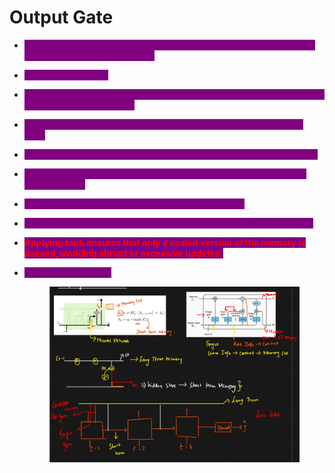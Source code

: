 # Output Gate

* <mark style="color:purple;background-color:purple;">**Whatever information we have after forgetting and adding we will be having Ct (Long term memory)**</mark>
* <mark style="color:purple;background-color:purple;">**We applt tanh on Ct**</mark>
* <mark style="color:purple;background-color:purple;">**The tanh function ensures that the hidden state values remain within a reasonable range (-1 to 1).**</mark>
* <mark style="color:purple;background-color:purple;">**This prevents exploding activations and ensures smooth gradient flow.**</mark>
* <mark style="color:purple;background-color:purple;">**And then apply pointwise operation of this value with sigmoid output**</mark>
* <mark style="color:purple;background-color:purple;">**Whatever the output we get from here, will be retained in Ht (Short term memory)**</mark>
* <mark style="color:purple;background-color:purple;">**This Ct and Ht will be passed to the next time stamp**</mark>
* <mark style="color:purple;background-color:purple;">**Weight Wi, Wc and Wo needs to be updated using back propagation**</mark>
* <mark style="color:red;background-color:purple;">**Applying tanh ensures that only a scaled version of the memory is passed, avoiding abrupt or excessive updates.**</mark>
*   <mark style="color:purple;background-color:purple;">**Ht is same as output**</mark>

    <figure><img src=".gitbook/assets/image (36).png" alt=""><figcaption></figcaption></figure>
